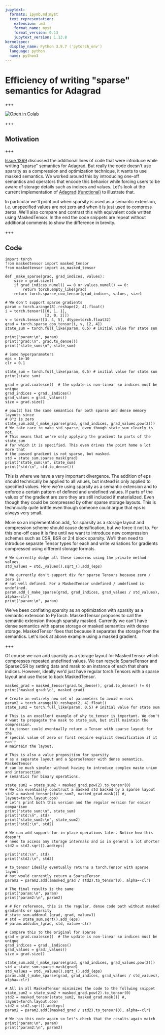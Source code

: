 ```yaml
---
jupytext:
  formats: ipynb,md:myst
  text_representation:
    extension: .md
    format_name: myst
    format_version: 0.13
    jupytext_version: 1.13.8
kernelspec:
  display_name: Python 3.9.7 ('pytorch_env')
  language: python
  name: python3
---
```


# Efficiency of writing "sparse" semantics for Adagrad

+++

[![Open in Colab](https://colab.research.google.com/assets/colab-badge.svg)](https://colab.research.google.com/github/pytorch/maskedtensor/blob/main/docs/source/notebooks/issue_1369.ipynb)

+++

## Motivation

+++

[Issue 1369](https://github.com/pytorch/pytorch/issues/1369) discussed the additional lines of code that were introduce while writing "sparse" semantics for Adagrad. But really the code doesn't use sparsity as a compression and optimization technique, it wants to use masked semantics. We worked around this by introducing one-off semantics and operators that encode this behavior while forcing users to be aware of storage details such as indices and values. Let's look at the current implementation of [Adagrad](https://github.com/pytorch/pytorch/blob/master/torch/optim/adagrad.py) [(functional)](https://github.com/pytorch/pytorch/blob/6c2f235d368b697072699e5ca9485fd97d0b9bcc/torch/optim/_functional.py#L16-L51) to illustrate that.

In particular we'll point out when sparsity is used as a semantic extension, i.e. unspecified values are not zero and when it is just used to compress zeros. We'll also compare and contrast this with equivalent code written using MaskedTensor. In the end the code snippets are repeat without additional comments to show the difference in brevity.

+++

## Code

```{code-cell} ipython3
import torch
from maskedtensor import masked_tensor
from maskedtensor import as_masked_tensor
```

```{code-cell} ipython3
def _make_sparse(grad, grad_indices, values):
    size = grad.size()
    if grad_indices.numel() == 0 or values.numel() == 0:
        return torch.empty_like(grad)
    return torch.sparse_coo_tensor(grad_indices, values, size)

# We don't support sparse gradients
param = torch.arange(8).reshape(2, 4).float()
i = torch.tensor([[0, 1, 1],
                  [2, 0, 2]])
v = torch.tensor([3, 4, 5], dtype=torch.float32)
grad = torch.sparse_coo_tensor(i, v, [2, 4])
state_sum = torch.full_like(param, 0.5) # initial value for state sum

print("param:\n", param)
print("grad:\n", grad.to_dense())
print("state_sum:\n", state_sum)

# Some hyperparameters
eps = 1e-10
clr = 0.1
```

```{code-cell} ipython3
state_sum = torch.full_like(param, 0.5) # initial value for state sum
print(state_sum)

grad = grad.coalesce()  # the update is non-linear so indices must be unique
grad_indices = grad._indices()
grad_values = grad._values()
size = grad.size()

# pow(2) has the same semantics for both sparse and dense memory layouts since
# 0^2 is zero
state_sum.add_(_make_sparse(grad, grad_indices, grad_values.pow(2)))
# We take care to make std sparse, even though state_sum clearly is not.
# This means that we're only applying the gradient to parts of the state_sum
# for which it is specified. This even drives the point home a lot more that
# the passed gradient is not sparse, but masked. 
std = state_sum.sparse_mask(grad)
print("state_sum:\n", state_sum)
print("std:\n", std.to_dense())
```

This is where we have a very important divergence. The addition of eps
should technically be applied to all values, but instead is only applied to
specified values. Here we're using sparsity as a semantic extension and
to enforce a certain pattern of defined and undefined values. If parts
of the values of the gradient are zero they are still included if materialized.
Even though they could be compressed by other sparse storage layouts.
This is technically quite brittle even though someone could argue that eps is
always very small.

More so an implementation add_ for sparsity as a storage layout and compression
scheme should cause densification, but we force it not to. For this one-off
case it is fine until we want to introduce new compression schemes such as
CSR, BSR or 2:4 block sparsity. We'll then need to introduce separate Tensor
types for each and write variations for gradients compressed using different
storage formats.

```{code-cell} ipython3
# We currently dodge all these concerns using the private method values.
std_values = std._values().sqrt_().add_(eps)

# We currently don't support div for sparse Tensors because zero / zero is
# not well defined. For a MaskedTensor undefined / undefined is undefined.
param.add_(_make_sparse(grad, grad_indices, grad_values / std_values), alpha=-clr)
print("param:\n", param)
```

We've been conflating sparsity as an optimization with sparsity as a semantic extension to PyTorch. MaskedTensor proposes to call the semantic extension through sparsity masked. Currently we can't have dense semantics with sparse storage or masked semantics with dense storage. MaskedTensor fixes that because it separates the storage from the semantics. Let's look at above example using a masked gradient.

+++

Of course we can add sparsity as a storage layout for MaskedTensor which
compresses repeated undefined values. We can recycle SparseTensor and SparseCSR
by setting data and mask to an instance of each that share indices.
However, ideally we'd just have regular torch.Tensors with a sparse layout
and use those to back MaskedTensor.

```{code-cell} ipython3
masked_grad = masked_tensor(grad.to_dense(), grad.to_dense() != 0)
print("masked_grad:\n", masked_grad)
```

```{code-cell} ipython3
# Create an entirely new set of parameters to avoid errors
param2 = torch.arange(8).reshape(2, 4).float()
state_sum2 = torch.full_like(param, 0.5) # initial value for state sum
```

```{code-cell} ipython3
# This is an excellent example of why to_tensor is important. We don't
# want to propagate the mask to state_sum, but still maintain the compression.
# to_tensor could eventually return a Tensor with sparse layout for the
# special value of zero or first require explicit densification if it can't
# maintain the layout.

# This is also a value proposition for sparsity
# as a separate layout and a SparseTensor with dense semantics. MaskedTensor
# can be much simpler without having to introduce complex maske union and intersection
# semantics for binary operations.

state_sum2 = state_sum2 + masked_grad.pow(2).to_tensor(0)
# We can eventually construct a masked std backed by a sparse layout
std2 = masked_tensor(state_sum2, masked_grad.mask()) #, layout=torch.layout.coo)
# Let's print both this version and the regular version for easier comparison
print("state_sum:\n", state_sum)
print("std:\n", std)
print("state_sum2:\n", state_sum2)
print("std2:\n", std2)
```

```{code-cell} ipython3
# We can add support for in-place operations later. Notice how this doesn't
# need to access any storage internals and is in general a lot shorter
std2 = std2.sqrt().add(eps)

print("std:\n", std)
print("std2:\n", std2)

# to_tensor ideally eventually returns a torch.Tensor with sparse layout
# but would currently return a SparseTensor.
param2 = param2.add((masked_grad / std2).to_tensor(0), alpha=-clr)

# The final results is the same
print("param:\n", param)
print("param2:\n", param2)
```

```{code-cell} ipython3
# # For reference, this is the regular, dense code path without masked gradients or sparsity
# state_sum.addcmul_(grad, grad, value=1)
# std = state_sum.sqrt().add_(eps)
# param.addcdiv_(grad, std, value=-clr)

# Compare this to the original for sparse
grad = grad.coalesce()  # the update is non-linear so indices must be unique
grad_indices = grad._indices()
grad_values = grad._values()
size = grad.size()

state_sum.add_(_make_sparse(grad, grad_indices, grad_values.pow(2)))
std = state_sum.sparse_mask(grad)
std_values = std._values().sqrt_().add_(eps)
param.add_(_make_sparse(grad, grad_indices, grad_values / std_values), alpha=-clr)

# All in all MaskedTensor minimizes the code to the follwing snippet
state_sum2 = state_sum2 + masked_grad.pow(2).to_tensor(0)
std2 = masked_tensor(state_sum2, masked_grad.mask()) #, layout=torch.layout.coo)
std2 = std2.sqrt().add(eps)
param2 = param2.add((masked_grad / std2).to_tensor(0), alpha=-clr)

# We ran this code again so let's check that the results again match
print("param:\n", param)
print("param2:\n", param2)
```
